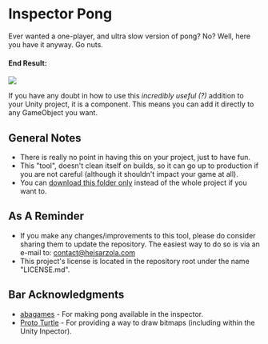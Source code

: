 # Inspector Pong
Ever wanted a one-player, and ultra slow version of pong? No? Well, here you have it anyway. Go nuts.

#### End Result:

![](https://github.com/heisarzola/Unity-Development-Tools/blob/master/Pointless%20But%20Amusing/Pong/Pong.gif)

If you have any doubt in how to use this *incredibly useful (?)* addition to your Unity project, it is a component. This means you can add it directly to any GameObject you want.

## General Notes
* There is really no point in having this on your project, just to have fun.
* This "tool", doesn't clean itself on builds, so it can go up to production if you are not careful (although it shouldn't impact your game at all).
* You can [download this folder only](https://minhaskamal.github.io/DownGit/#/home?url=https://github.com/heisarzola/Unity-Development-Tools/tree/master/Pointless%20But%20Amusing/Pong) instead of the whole project if you want to.

## As A Reminder 
* If you make any changes/improvements to this tool, please do consider sharing them to update the repository. The easiest way to do so is via an e-mail to: contact@heisarzola.com
* This project's license is located in the repository root under the name "LICENSE.md".

## Bar Acknowledgments

* [abagames](https://github.com/abagames/pongpector) - For making pong available in the inspector.
* [Proto Turtle](https://github.com/ProtoTurtle/UnityBitmapDrawing) - For providing a way to draw bitmaps (including within the Unity Inpector).
